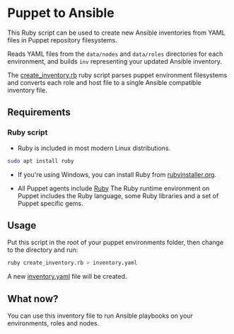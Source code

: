 # Puppet to Ansible

This Ruby script can be used to create new Ansible inventories from YAML files in Puppet repository filesystems.

Reads YAML files from the `data/nodes` and `data/roles` directories for each environment,
and builds `inv` representing your updated Ansible inventory.

The [create_inventory.rb](./create_inventory.rb) ruby script parses puppet environment filesystems and converts 
each role and host file to a single Ansible compatible inventory file.

## Requirements

### Ruby script

- Ruby is included in most modern Linux distributions.

```bash
sudo apt install ruby
```

- If you're using Windows, you can install Ruby from [rubyinstaller.org](https://rubyinstaller.org/).

- All Puppet agents include [Ruby](https://www.ruby-lang.org/en/)
  The Ruby runtime environment on Puppet includes the Ruby language, some Ruby libraries and a set
  of Puppet specific gems.

## Usage

Put this script in the root of your puppet environments folder, 
then change to the directory and run:

```bash
ruby create_inventory.rb > inventory.yaml
```

A new [inventory.yaml](./inventory.yaml) file will be created.

## What now?

You can use this inventory file to run Ansible playbooks on your environments, roles and nodes.
